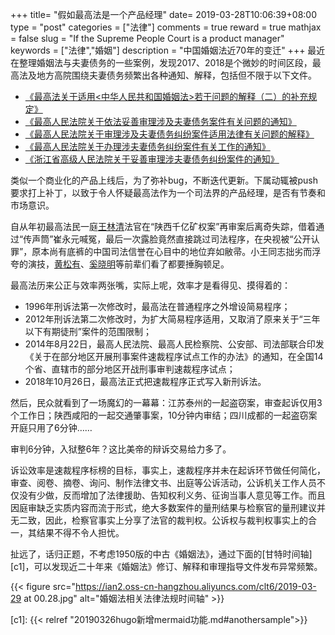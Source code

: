 +++
title= "假如最高法是一个产品经理"
date= 2019-03-28T10:06:39+08:00
type = "post"
categories = ["法律"]
comments = true
reward = true
mathjax = false
slug = "If the Supreme People Court is a product manager"
keywords = ["法律","婚姻"]
description = "中国婚姻法近70年的变迁"
+++
最近在整理婚姻法与夫妻债务的一些案例，发现2017、2018是个微妙的时间区段，最高法及地方高院围绕夫妻债务频繁出各种通知、解释，包括但不限于以下文件。

-  [《最高法关于适用<中华人民共和国婚姻法>若干问题的解释（二）的补充规定》][b1]
- [《最高人民法院关于依法妥善审理涉及夫妻债务案件有关问题的通知》][b2]
- [《最高人民法院关于审理涉及夫妻债务纠纷案件适用法律有关问题的解释》][b3]
- [《最高人民法院关于办理涉夫妻债务纠纷案件有关工作的通知》][b4]
- [《浙江省高级人民法院关于妥善审理涉夫妻债务纠纷案件的通知》][b5]

类似一个商业化的产品上线后，为了弥补bug，不断迭代更新。下属动辄被push要求打上补丁，以致于令人怀疑最高法作为一个司法界的产品经理，是否有节奏和市场意识。
<!--more-->
自从年初最高法民一庭[王林清][l1]法官在“陕西千亿矿权案”再审案后离奇失踪，借着通过“传声筒”崔永元喊冤，最后一次露脸竟然直接跳过司法程序，在央视被“公开认罪”，原本尚有底裤的中国司法信誉在心目中的地位弃如敝帚。小王同志拙劣而浮夸的演技，[黄松有][l2]、[奚晓明][l3]等前辈们看了都要捶胸顿足。

最高法历来公正与效率两张嘴，实际上呢，效率才是看得见、摸得着的：

- 1996年刑诉法第一次修改时，最高法在普通程序之外增设简易程序；
- 2012年刑诉法第二次修改时，为扩大简易程序适用，又取消了原来关于“三年以下有期徒刑”案件的范围限制；
- 2014年8月22日，最高人民法院、最高人民检察院、公安部、司法部联合印发《关于在部分地区开展刑事案件速裁程序试点工作的办法》的通知，在全国14个省、直辖市的部分地区开战刑事审判速裁程序试点；
- 2018年10月26日，最高法正式把速裁程序正式写入新刑诉法。

然后，民众就看到了一场魔幻的一幕幕：江苏泰州的一起盗窃案，审查起诉仅用3个工作日；陕西咸阳的一起交通肇事案，10分钟内审结；四川成都的一起盗窃案开庭只用了6分钟……

审判6分钟，入狱整6年？这比美帝的辩诉交易给力多了。

诉讼效率是速裁程序标榜的目标，事实上，速裁程序并未在起诉环节做任何简化，审查、阅卷、摘卷、询问、制作法律文书、出庭等公诉活动，公诉机关工作人员不仅没有少做，反而增加了法律援助、告知权利义务、征询当事人意见等工作。而且因庭审缺乏实质内容而流于形式，绝大多数案件的量刑结果与检察官的量刑建议并无二致，因此，检察官事实上分享了法官的裁判权。公诉权与裁判权事实上的合一，其结果不得不令人担忧。

扯远了，话归正题，不考虑1950版的中古《婚姻法》，通过下面的[甘特时间轴][c1]，可以发现近二十年来《婚姻法》修订、解释和审理指导文件发布异常频繁。

{{< figure src="https://ian2.oss-cn-hangzhou.aliyuncs.com/clt6/2019-03-29 at 00.28.jpg" alt="婚姻法相关法律法规时间轴" >}}

[l1]: https://zh.wikipedia.org/wiki/%E7%8E%8B%E6%9E%97%E6%B8%85
[l2]: https://zh.wikipedia.org/wiki/%E9%BB%84%E6%9D%BE%E6%9C%89
[l3]: https://zh.wikipedia.org/wiki/%E5%A5%9A%E6%99%93%E6%98%8E
[b1]: https://www.chinacourt.org/law/detail/2017/02/id/149209.shtml
[b2]: http://www.court.gov.cn/fabu-xiangqing-36982.html
[b3]: http://www.court.gov.cn/fabu-xiangqing-77352.html
[b4]: http://www.chaoyang.jcy.gov.cn/art/2018/6/27/art_3079_12960.html
[b5]: https://zhuanlan.zhihu.com/p/37399840
[c1]: {{< relref "20190326hugo新增mermaid功能.md#anothersample">}}
